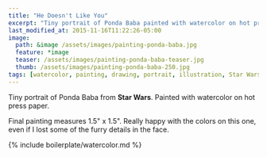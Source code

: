 ```yaml
---
title: "He Doesn't Like You"
excerpt: "Tiny portrait of Ponda Baba painted with watercolor on hot press paper."
last_modified_at: 2015-11-16T11:22:26-05:00
image: 
  path: &image /assets/images/painting-ponda-baba.jpg
  feature: *image
  teaser: /assets/images/painting-ponda-baba-teaser.jpg
  thumb: /assets/images/painting-ponda-baba-250.jpg
tags: [watercolor, painting, drawing, portrait, illustration, Star Wars]
---
```


Tiny portrait of Ponda Baba from **Star Wars**. Painted with watercolor on hot press paper.

Final painting measures 1.5\" x 1.5\". Really happy with the colors on this one, even if I lost some of the furry details in the face.

{% include boilerplate/watercolor.md %}
